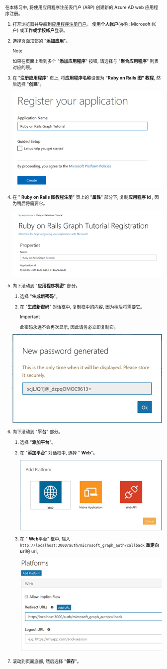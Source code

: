 <!-- markdownlint-disable MD002 MD041 -->

在本练习中, 将使用应用程序注册表门户 (ARP) 创建新的 Azure AD web 应用程序注册。

1. 打开浏览器并导航到[应用程序注册门户](https://apps.dev.microsoft.com)。 使用**个人帐户**(亦称: Microsoft 帐户) 或**工作或学校帐户**登录。

1. 选择页面顶部的 "**添加应用**"。

    > [!NOTE]
    > 如果在页面上看到多个 "**添加应用程序**" 按钮, 请选择与 "**聚合应用程序**" 列表对应的项。

1. 在 "**注册应用程序**" 页上, 将**应用程序名称**设置为 **"Ruby on Rails 图" 教程**, 然后选择 "**创建**"。

    ![在应用注册门户网站中创建新应用程序的屏幕截图](./images/arp-create-app-01.png)

1. 在 " **Ruby on Rails 图教程注册**" 页上的 "**属性**" 部分下, 复制**应用程序 Id** , 因为稍后将需要它。

    ![新创建的应用程序 ID 的屏幕截图](./images/arp-create-app-02.png)

1. 向下滚动到 "**应用程序机密**" 部分。

    1. 选择 "**生成新密码**"。
    1. 在 "**生成新密码**" 对话框中, 复制框中的内容, 因为稍后将需要它。

        > [!IMPORTANT]
        > 此密码永远不会再次显示, 因此请务必立即复制它。

    ![新创建的应用程序密码的屏幕截图](./images/arp-create-app-03.png)

1. 向下滚动到 "**平台**" 部分。

    1. 选择 "**添加平台**"。
    1. 在 "**添加平台**" 对话框中, 选择 " **Web**"。

        ![为应用程序创建平台的屏幕截图](./images/arp-create-app-04.png)

    1. 在 " **Web**平台" 框中, 输入`http://localhost:3000/auth/microsoft_graph_auth/callback` **重定向 url**的 url。

        ![应用程序新添加的 Web 平台的屏幕截图](./images/arp-create-app-05.png)

1. 滚动到页面底部, 然后选择 "**保存**"。